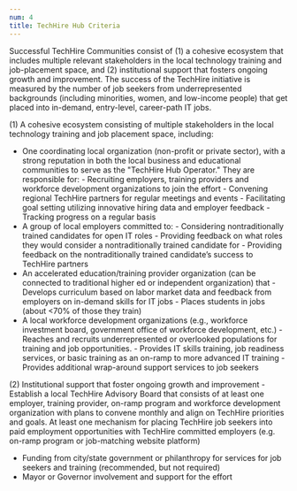 ```yaml
---
num: 4
title: TechHire Hub Criteria
---
```


Successful TechHire Communities consist of (1) a cohesive ecosystem that includes multiple relevant stakeholders in the local technology training and job-placement space, and (2) institutional support that fosters ongoing growth and improvement. The success of the TechHire initiative is measured by the number of job seekers from underrepresented backgrounds (including minorities, women, and low-income people) that get placed into in-demand, entry-level, career-path IT jobs.

(1) A cohesive ecosystem consisting of multiple stakeholders in the local technology training and job placement space, including:
- One coordinating local organization (non-profit or private sector), with a strong reputation in both the local business and educational communities to serve as the "TechHire Hub Operator." They are responsible for:
      - Recruiting employers, training providers and workforce development organizations to join the effort
      - Convening regional TechHire partners for regular meetings and events
      - Facilitating goal setting utilizing innovative hiring data and employer feedback
      - Tracking progress on a regular basis
- A group of local employers committed to:
      - Considering nontraditionally trained candidates for open IT roles
      - Providing feedback on what roles they would consider a nontraditionally trained candidate for
      - Providing feedback on the nontraditionally trained candidate’s success to TechHire partners
- An accelerated education/training provider organization (can be connected to traditional higher ed or independent organization) that 
      - Develops curriculum based on labor market data and feedback from employers on in-demand skills for IT jobs
      - Places students in jobs (about <70% of those they train)
- A local workforce development organizations (e.g., workforce investment board, government office of workforce development, etc.)
      - Reaches and recruits underrepresented or overlooked populations for training and job opportunities.
      - Provides IT skills training, job readiness services, or basic training as an on-ramp to more advanced IT training
      - Provides additional wrap-around support services to job seekers


(2) Institutional support that foster ongoing growth and improvement 
-Establish a local TechHire Advisory Board that consists of at least one employer, training provider, on-ramp program and workforce development organization with plans to convene monthly and align on TechHire priorities and goals. At least one mechanism for placing TechHire job seekers into paid employment opportunities with TechHire committed employers (e.g. on-ramp program or job-matching website platform)
- Funding from city/state government or philanthropy for services for job seekers and training (recommended,
 but not required)
- Mayor or Governor involvement and support for the effort



<br />
